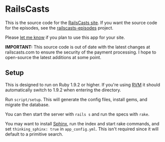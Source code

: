 # RailsCasts

This is the source code for the [RailsCasts site](http://railscasts.com/). If you want the source code for the episodes, see the [railscasts-episodes](http://github.com/ryanb/railscasts-episodes) project.

Please [let me know](http://railscasts.com/feedback) if you plan to use this app for your site.

**IMPORTANT:** This source code is out of date with the latest changes at railscasts.com to ensure the security of the payment processing. I hope to open-source the latest additions at some point.


## Setup

This is designed to run on Ruby 1.9.2 or higher. If you're using [RVM](http://rvm.beginrescueend.com/) it should automatically switch to 1.9.2 when entering the directory.

Run `script/setup`. This will generate the config files, install gems, and migrate the database.

You can then start the server with `rails s` and run the specs with `rake`.

You may want to install [Sphinx](http://sphinxsearch.com/), run the index and start rake commands, and set `thinking_sphinx: true` in `app_config.yml`. This isn't required since it will default to a primitive search.
